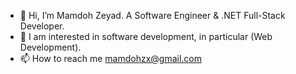 - 👋 Hi, I’m Mamdoh Zeyad. A Software Engineer & .NET Full-Stack Developer. 
- 👀 I am interested in software development, in particular (Web Development).
- 📫 How to reach me mamdohzx@gmail.com

<!---
Mamdoh-Zeyad/Mamdoh-Zeyad is a ✨ special ✨ repository because its `README.md` (this file) appears on your GitHub profile.
You can click the Preview link to take a look at your changes.
--->
